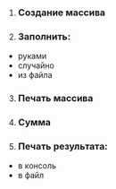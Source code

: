 1. ### Создание массива

2. ### Заполнить:

* руками
* случайно
* из файла

3. ### Печать массива

4. ### Сумма

5. ### Печать результата:

* в консоль
* в файл